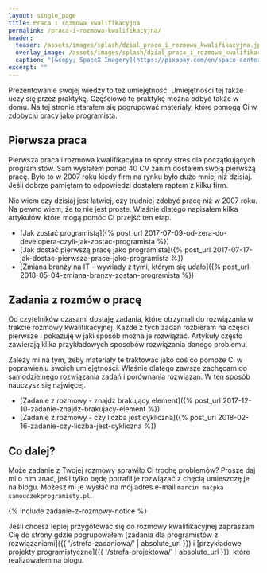 ```yaml
---
layout: single_page
title: Praca i rozmowa kwalifikacyjna
permalink: /praca-i-rozmowa-kwalifikacyjna/
header:
  teaser: /assets/images/splash/dzial_praca_i_rozmowa_kwalifikacyjna.jpg
  overlay_image: /assets/images/splash/dzial_praca_i_rozmowa_kwalifikacyjna.jpg
  caption: "[&copy; SpaceX-Imagery](https://pixabay.com/en/space-center-spacex-control-center-693251/)"
excerpt: ""
---
```


Prezentowanie swojej wiedzy to też umiejętność. Umiejętności tej także uczy się przez praktykę. Częściowo tę praktykę można odbyć także w domu. Na tej stronie starałem się pogrupować materiały, które pomogą Ci w zdobyciu pracy jako programista.

## Pierwsza praca

Pierwsza praca i rozmowa kwalifikacyjna to spory stres dla początkujących programistów. Sam wysłałem ponad 40 CV zanim dostałem swoją pierwszą pracę. Było to w 2007 roku kiedy firm na rynku było dużo mniej niż dzisiaj. Jeśli dobrze pamiętam to odpowiedzi dostałem raptem z kilku firm.

Nie wiem czy dzisiaj jest łatwiej, czy trudniej zdobyć pracę niż w 2007 roku. Na pewno wiem, że to nie jest proste. Właśnie dlatego napisałem kilka artykułów, które mogą pomóc Ci przejść ten etap.

* [Jak zostać programistą]({% post_url 2017-07-09-od-zera-do-developera-czyli-jak-zostac-programista %})
* [Jak dostać pierwszą pracę jako programista]({% post_url 2017-07-17-jak-dostac-pierwsza-prace-jako-programista %})
* [Zmiana branży na IT - wywiady z tymi, którym się udało]({% post_url 2018-05-04-zmiana-branzy-zostan-programista %})

## Zadania z rozmów o pracę

Od czytelników czasami dostaję zadania, które otrzymali do rozwiązania w trakcie rozmowy kwalifikacyjnej. Każde z tych zadań rozbieram na części pierwsze i pokazuję w jaki sposób można je rozwiązać. Artykuły często zawierają klika przykładowych sposobów rozwiązania danego problemu.

Zależy mi na tym, żeby materiały te traktować jako coś co pomoże Ci w poprawieniu swoich umiejętności. Właśnie dlatego zawsze zachęcam do samodzielnego rozwiązania zadań i porównania rozwiązań. W ten sposób nauczysz się najwięcej.

* [Zadanie z rozmowy - znajdź brakujący element]({% post_url 2017-12-10-zadanie-znajdz-brakujacy-element %})
* [Zadanie z rozmowy - czy liczba jest cykliczna]({% post_url 2018-02-16-zadanie-czy-liczba-jest-cykliczna %})

## Co dalej?

Może zadanie z Twojej rozmowy sprawiło Ci trochę problemów? Proszę daj mi o nim znać, jeśli tylko będę potrafił je rozwiązać z chęcią umieszczę je na blogu. Możesz mi je wysłać na mój adres e-mail `marcin małpka samouczekprogramisty.pl`.

{% include zadanie-z-rozmowy-notice %}

Jeśli chcesz lepiej przygotować się do rozmowy kwalifikacyjnej zapraszam Cię do strony gdzie pogrupowałem [zadania dla programistów z rozwiązaniami]({{ '/strefa-zadaniowa/' | absolute_url }}) i [przykładowe projekty programistyczne]({{ '/strefa-projektowa/' | absolute_url }}), które realizowałem na blogu.

